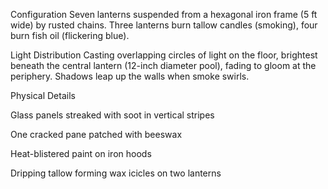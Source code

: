 Configuration
Seven lanterns suspended from a hexagonal iron frame (5 ft wide) by rusted chains. Three lanterns burn tallow candles (smoking), four burn fish oil (flickering blue).

Light Distribution
Casting overlapping circles of light on the floor, brightest beneath the central lantern (12-inch diameter pool), fading to gloom at the periphery. Shadows leap up the walls when smoke swirls.

Physical Details

Glass panels streaked with soot in vertical stripes

One cracked pane patched with beeswax

Heat-blistered paint on iron hoods

Dripping tallow forming wax icicles on two lanterns